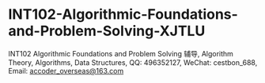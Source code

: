 # INT102-Algorithmic-Foundations-and-Problem-Solving-XJTLU
INT102 Algorithmic Foundations and Problem Solving 辅导, Algorithm Theory, Algorithms, Data Structures, QQ: 496352127, WeChat: cestbon_688, Email: accoder_overseas@163.com
